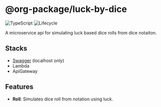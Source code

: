 # @org-package/luck-by-dice

![TypeScript](https://shields.io/badge/TypeScript-3178C6?logo=TypeScript&logoColor=FFF&style=flat-square)
![Lifecycle](https://img.shields.io/badge/lifecycle-stable-brightgreen)

A microservice api for simulating luck based dice rolls from dice notaiton.

## Stacks

- [Swagger](http://localhost:3000/api/) (localhost only)
- Lambda
- ApiGateway

## Features

- **Roll**: Simulates dice roll from notation using luck.
